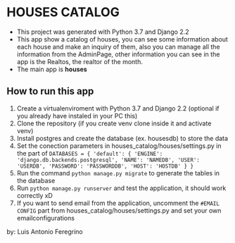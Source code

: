 # HOUSES CATALOG
* This project was generated with Python 3.7 and Django 2.2
* This app show a catalog of houses, you can see some information about each house and make an inquiry of them, also you can manage all the information from the AdminPage, other information you can see in the app is the Realtos, the realtor of the month.
* The main app is **houses**

## How to run this app
1. Create a virtualenviroment with Python 3.7 and Django 2.2 (optional if you already have instaled in your PC this)
2. Clone the repository (if you create venv clone inside it and activate venv)
3. Install postgres and create the database (ex. housesdb) to store the data
4. Set the conection parameters in houses_catalog/houses/settings.py in the part of
`DATABASES = {
    'default': {
        'ENGINE': 'django.db.backends.postgresql',
        'NAME': 'NAMEDB',
        'USER': 'USERDB',
        'PASSWORD': 'PASSWORDDB',
        'HOST': 'HOSTDB'
    }
}`
5. Run the command `python manage.py migrate` to generate the tables in the database
6. Run `python manage.py runserver` and test the application, it should work correctly xD
7. If you want to send email from the application, uncomment the `#EMAIL CONFIG` part from houses_catalog/houses/settings.py and set your own emailconfigurations

by: Luis Antonio Feregrino

